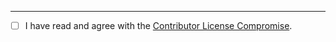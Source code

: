

---

- [ ] I have read and agree with the [Contributor License Compromise](https://github.com/commune-os/weird/blob/main/CONTRIBUTING.md#contributor-license-compromise).
